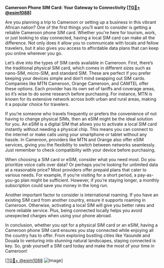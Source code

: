 **Cameroon Phone SIM Card: Your Gateway to Connectivity [[TG💪+ @esim1088](https://t.me/s/esim1088)]**

Are you planning a trip to Cameroon or setting up a business in this vibrant African nation? One of the first things you’ll want to consider is getting a reliable Cameroon phone SIM card. Whether you're here for tourism, work, or just looking to stay connected, having a local SIM card can make all the difference. Not only does it allow you to communicate with locals and fellow travelers, but it also gives you access to affordable data plans that can keep you online wherever you go.

Let’s dive into the types of SIM cards available in Cameroon. First, there’s the traditional physical SIM card, which comes in different sizes such as nano-SIM, micro-SIM, and standard SIM. These are perfect if you prefer keeping your devices simple and don’t mind swapping out SIM cards. Companies like MTN Cameroon, Orange Cameroon, and CAMTEL offer these options. Each provider has its own set of tariffs and coverage areas, so it’s wise to do some research before purchasing. For instance, MTN is known for its extensive network across both urban and rural areas, making it a popular choice for travelers.

If you’re someone who travels frequently or prefers the convenience of not having to change physical SIMs, then an eSIM might be the ideal solution for you. An eSIM is a digital SIM that allows you to activate a local SIM card instantly without needing a physical chip. This means you can connect to the internet or make calls using your smartphone or tablet without any hassle. In Cameroon, providers like MTN and Orange also offer eSIM services, giving you the flexibility to switch between networks seamlessly. Just remember to check compatibility with your device before purchasing.

When choosing a SIM card or eSIM, consider what you need most. Do you prioritize voice calls over data? Or perhaps you’re looking for unlimited data at a reasonable price? Most providers offer prepaid plans that cater to various needs. For example, if you’re visiting for a short period, a pay-as-you-go plan might be sufficient. However, if you’re staying longer, a monthly subscription could save you money in the long run.

Another important factor to consider is international roaming. If you have an existing SIM card from another country, ensure it supports roaming in Cameroon. Otherwise, activating a local SIM will give you better rates and more reliable service. Plus, being connected locally helps you avoid unexpected charges when using your phone abroad.

In conclusion, whether you opt for a physical SIM card or an eSIM, having a Cameroon phone SIM card ensures you stay connected while enjoying all the country has to offer. From exploring bustling cities like Yaoundé and Douala to venturing into stunning natural landscapes, staying connected is key. So, grab yourself a SIM card today and make the most of your time in Cameroon! 

[[TG💪+ @esim1088](https://t.me/s/esim1088) ![Image](https://i.postimg.cc/Y0z9fWf4/image.png)]